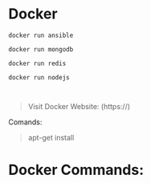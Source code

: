 # Docker 

```
docker run ansible

docker run mongodb

docker run redis

docker run nodejs



```
> Visit Docker Website: (https://)

Comands:

> apt-get install

# Docker Commands: 
>
